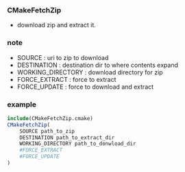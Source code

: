 ### CMakeFetchZip
* download zip and extract it.

### note
* SOURCE : uri to zip to download
* DESTINATION : destination dir to where contents expand
* WORKING_DIRECTORY : download directory for zip
* FORCE_EXTRACT : force to extract 
* FORCE_UPDATE : force to download and extract 

### example
```cmake
include(CMakeFetchZip.cmake)
CMakeFetchZip(
    SOURCE path_to_zip
    DESTINATION path_to_extract_dir
    WORKING_DIRECTORY path_to_donwload_dir
    #FORCE_EXTRACT
    #FORCE_UPDATE 
)
```